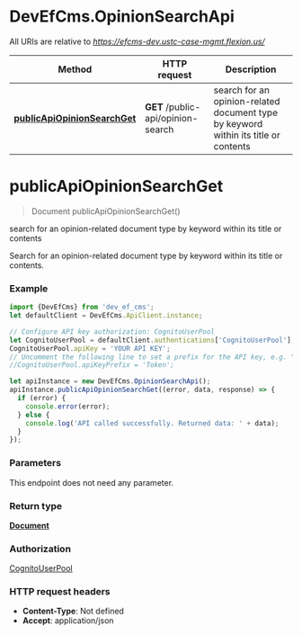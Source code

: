# DevEfCms.OpinionSearchApi

All URIs are relative to *https://efcms-dev.ustc-case-mgmt.flexion.us/*

Method | HTTP request | Description
------------- | ------------- | -------------
[**publicApiOpinionSearchGet**](OpinionSearchApi.md#publicApiOpinionSearchGet) | **GET** /public-api/opinion-search | search for an opinion-related document type by keyword within its title or contents

<a name="publicApiOpinionSearchGet"></a>
# **publicApiOpinionSearchGet**
> Document publicApiOpinionSearchGet()

search for an opinion-related document type by keyword within its title or contents

Search for an opinion-related document type by keyword within its title or contents. 

### Example
```javascript
import {DevEfCms} from 'dev_ef_cms';
let defaultClient = DevEfCms.ApiClient.instance;

// Configure API key authorization: CognitoUserPool
let CognitoUserPool = defaultClient.authentications['CognitoUserPool'];
CognitoUserPool.apiKey = 'YOUR API KEY';
// Uncomment the following line to set a prefix for the API key, e.g. "Token" (defaults to null)
//CognitoUserPool.apiKeyPrefix = 'Token';

let apiInstance = new DevEfCms.OpinionSearchApi();
apiInstance.publicApiOpinionSearchGet((error, data, response) => {
  if (error) {
    console.error(error);
  } else {
    console.log('API called successfully. Returned data: ' + data);
  }
});
```

### Parameters
This endpoint does not need any parameter.

### Return type

[**Document**](Document.md)

### Authorization

[CognitoUserPool](../README.md#CognitoUserPool)

### HTTP request headers

 - **Content-Type**: Not defined
 - **Accept**: application/json

